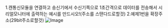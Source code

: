 1.캔통신모듈을 연결하고 송신기에서 수신기쪽으로 1초간격으로 데이터를 전송해서 시리얼모니터에 출력하는 예시를 만드시오!(주소를 스탠다드로할것)
2.예제1번을 확장주소(29bit주소로할것)
![Image](https://github.com/user-attachments/assets/2e16a5c4-6ed8-47cb-9174-d07bf08205a3)
